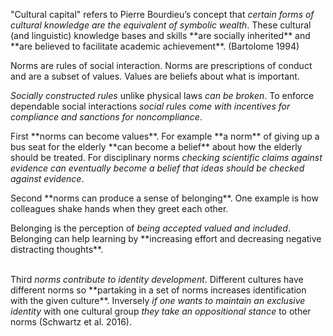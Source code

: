 <p><span style=font-weight: 400;>"</span><span style=font-weight: 400;>Cultural capital</span><span style=font-weight: 400;>" refers to Pierre Bourdieu’s concept that </span><i><span style=font-weight: 400;>certain forms of cultural knowledge are the equivalent of symbolic wealth</span></i><span style=font-weight: 400;>. These cultural (and linguistic) knowledge bases and skills </span>**are socially inherited**<span style=font-weight: 400;> and </span>**are believed to facilitate academic achievement**<span style=font-weight: 400;>. (Bartolome 1994)</span></p>

<p><span style=font-weight: 400;>Norms</span><span style=font-weight: 400;> are rules of social interaction. Norms are prescriptions of conduct and are a subset of values. </span><span style=font-weight: 400;>Values</span><span style=font-weight: 400;> are beliefs about what is important. </span></p>

<p><i><span style=font-weight: 400;>Socially constructed rules</span></i><span style=font-weight: 400;> unlike physical laws </span><i><span style=font-weight: 400;>can be broken</span></i><span style=font-weight: 400;>. To enforce dependable social interactions </span><i><span style=font-weight: 400;>social rules come with incentives for compliance and sanctions for noncompliance</span></i><span style=font-weight: 400;>. </span></p>

<p><span style=font-weight: 400;>First </span>**norms can become values**<span style=font-weight: 400;>. For example </span>**a norm**<span style=font-weight: 400;> of giving up a bus seat for the elderly </span>**can become a belief**<span style=font-weight: 400;> about how the elderly should be treated. For disciplinary norms </span><i><span style=font-weight: 400;>checking scientific claims against evidence can eventually become a belief that ideas should be checked against evidence</span></i><span style=font-weight: 400;>. </span></p>

<p><span style=font-weight: 400;>Second </span>**norms can produce a sense of belonging**<span style=font-weight: 400;>. One example is how colleagues shake hands when they greet each other.</span></p>

<p><span style=font-weight: 400;>Belonging</span><span style=font-weight: 400;> is the perception of </span><i><span style=font-weight: 400;>being accepted valued and included</span></i><span style=font-weight: 400;>. Belonging can help learning by </span>**increasing effort and decreasing negative distracting thoughts**<span style=font-weight: 400;>. </span></p>  <p><br><span style=font-weight: 400;>Third </span><i><span style=font-weight: 400;>norms contribute to identity development</span></i><span style=font-weight: 400;>. Different cultures have different norms so </span>**partaking in a set of norms increases identification with the given culture**<span style=font-weight: 400;>. Inversely </span><i><span style=font-weight: 400;>if one wants to maintain an exclusive identity</span></i><span style=font-weight: 400;> with one cultural group </span><i><span style=font-weight: 400;>they take an oppositional stance</span></i><span style=font-weight: 400;> to other norms (Schwartz et al. 2016).</span></p>